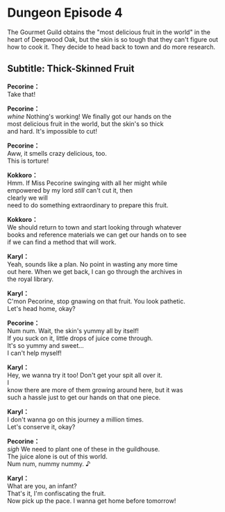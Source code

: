 # Dungeon Episode 4
The Gourmet Guild obtains the \"most delicious fruit in the world\" in the heart of Deepwood Oak, but the skin is so tough that they can't figure out how to cook it. They decide to head back to town and do more research.
  
## Subtitle: Thick-Skinned Fruit
  
**Pecorine：**  
Take that!  
  
**Pecorine：**  
*whine* Nothing's working! We finally got our hands on the  
most delicious fruit in the world, but the skin's so thick  
and hard. It's impossible to cut!  
  
**Pecorine：**  
Aww, it smells crazy delicious, too.  
This is torture!  
  
**Kokkoro：**  
Hmm. If Miss Pecorine swinging with all her might while  
empowered by my lord *still* can't cut it, then  
clearly we will  
need to do something extraordinary to prepare this fruit.  
  
**Kokkoro：**  
We should return to town and start looking through whatever  
books and reference materials we can get our hands on to see  
if we can find a method that will work.  
  
**Karyl：**  
Yeah, sounds like a plan. No point in wasting any more time  
out here. When we get back, I can go through the archives in  
the royal library.  
  
**Karyl：**  
C'mon Pecorine, stop gnawing on that fruit. You look pathetic.  
Let's head home, okay?  
  
**Pecorine：**  
Num num. Wait, the skin's yummy all by itself!  
If you suck on it, little drops of juice come through.  
It's so yummy and sweet...  
I can't help myself!  
  
**Karyl：**  
Hey, we wanna try it too! Don't get your spit all over it.  
I  
know there are more of them growing around here, but it was  
such a hassle just to get our hands on that one piece.  
  
**Karyl：**  
I don't wanna go on this journey a million times.  
Let's conserve it, okay?  
  
**Pecorine：**  
*sigh* We need to plant one of these in the guildhouse.  
The juice alone is out of this world.  
Num num, nummy nummy. ♪  
  
**Karyl：**  
What are you, an infant?  
That's it, I'm confiscating the fruit.  
Now pick up the pace. I wanna get home before tomorrow!  
